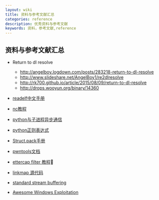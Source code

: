 ```yaml
---
layout: wiki
title: 资料与参考文献汇总
categories: reference
description: 优秀资料与参考文献
keywords: 资料，参考文献,reference
---
```


## 资料与参考文献汇总

* Return to dl resolve

	* http://angelboy.logdown.com/posts/283218-return-to-dl-resolve
	* http://www.slideshare.net/AngelBoy1/re2dlresolve
	* http://rk700.github.io/article/2015/08/09/return-to-dl-resolve
	* http://drops.wooyun.org/binary/14360
* [readelf中文手册](http://man.linuxde.net/readelf)
* [nc教程](http://www.oschina.net/translate/linux-netcat-command)
* [python与子进程异步通信](http://www.pythontab.com/html/2014/pythonhexinbiancheng_0530/794.html)
* [python正则表达式](http://www.runoob.com/python/python-reg-expressions.html)
* [Struct.pack手册](http://www.cnblogs.com/gala/archive/2011/09/22/2184801.html)
* [pwntools文档](https://pwntools.readthedocs.org/)
* [ettercap filter 教程](http://blog.csdn.net/jhonguy/article/details/7494858)
* [linkmap 源代码](https://github.com/lattera/glibc/blob/master/include/link.h#L85)
* [standard stream buffering](http://www.pixelbeat.org/programming/stdio_buffering/)
* [Awesome Windows Exploitation](https://github.com/enddo/awesome-windows-exploitation/blob/master/README.md)
